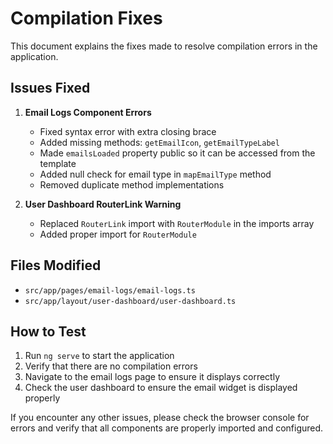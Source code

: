 # Compilation Fixes

This document explains the fixes made to resolve compilation errors in the application.

## Issues Fixed

1. **Email Logs Component Errors**
   - Fixed syntax error with extra closing brace
   - Added missing methods: `getEmailIcon`, `getEmailTypeLabel`
   - Made `emailsLoaded` property public so it can be accessed from the template
   - Added null check for email type in `mapEmailType` method
   - Removed duplicate method implementations

2. **User Dashboard RouterLink Warning**
   - Replaced `RouterLink` import with `RouterModule` in the imports array
   - Added proper import for `RouterModule`

## Files Modified

- `src/app/pages/email-logs/email-logs.ts`
- `src/app/layout/user-dashboard/user-dashboard.ts`

## How to Test

1. Run `ng serve` to start the application
2. Verify that there are no compilation errors
3. Navigate to the email logs page to ensure it displays correctly
4. Check the user dashboard to ensure the email widget is displayed properly

If you encounter any other issues, please check the browser console for errors and verify that all components are properly imported and configured.